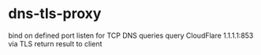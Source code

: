 # dns-tls-proxy

bind on defined port
listen for TCP DNS queries
query CloudFlare 1.1.1.1:853 via TLS
return result to client

